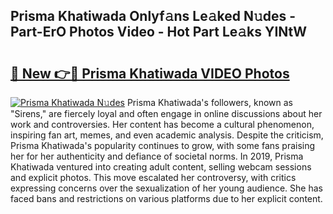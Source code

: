 ## Prisma Khatiwada Onlyf𝚊ns Le𝚊ked N𝚞des - Part-ErO Photos Video - Hot Part Le𝚊ks YINtW

# <h2><a href="http://ab67265.deff.icu/?id=Prisma+Khatiwada">🔗 New 👉🔴 Prisma Khatiwada VIDEO Photos</a></h2>

[![Prisma Khatiwada N𝚞des](https://i.imgur.com/rIISA9y.gif)](http://ab67265.deff.icu/?id=Prisma+Khatiwada)
Prisma Khatiwada's followers, known as "Sirens," are fiercely loyal and often engage in online discussions about her work and controversies. Her content has become a cultural phenomenon, inspiring fan art, memes, and even academic analysis. Despite the criticism, Prisma Khatiwada's popularity continues to grow, with some fans praising her for her authenticity and defiance of societal norms. In 2019, Prisma Khatiwada ventured into creating adult content, selling webcam sessions and explicit photos. This move escalated her controversy, with critics expressing concerns over the sexualization of her young audience. She has faced bans and restrictions on various platforms due to her explicit content.
